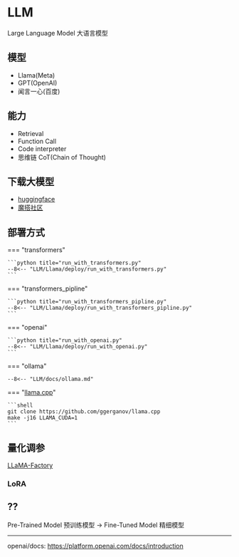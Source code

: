 # LLM

Large Language Model 大语言模型

## 模型

- Llama(Meta)
- GPT(OpenAI)
- 闻言一心(百度)

## 能力

- Retrieval
- Function Call
- Code interpreter
- 思维链 CoT(Chain of Thought)

## 下载大模型

- [huggingface]
- [魔搭社区]

## 部署方式

=== "transformers"

    ```python title="run_with_transformers.py"
    --8<-- "LLM/Llama/deploy/run_with_transformers.py"
    ```
=== "transformers_pipline"

    ```python title="run_with_transformers_pipline.py"
    --8<-- "LLM/Llama/deploy/run_with_transformers_pipline.py"
    ```

=== "openai"

    ```python title="run_with_openai.py"
    --8<-- "LLM/Llama/deploy/run_with_openai.py"
    ```

=== "ollama"

    --8<-- "LLM/docs/ollama.md"

=== "[llama.cpp]"

    ```shell
    git clone https://github.com/ggerganov/llama.cpp
    make -j16 LLAMA_CUDA=1
    ```

## 量化调参

[LLaMA-Factory]

[huggingface]: https://huggingface.co/
[魔搭社区]: https://modelscope.cn/home
[LLaMA-Factory]: https://github.com/hiyouga/LLaMA-Factory
[llama.cpp]: https://github.com/ggerganov/llama.cpp

### LoRA

## ??

Pre-Trained Model 预训练模型 -> Fine-Tuned Model 精细模型

---

openai/docs: https://platform.openai.com/docs/introduction
